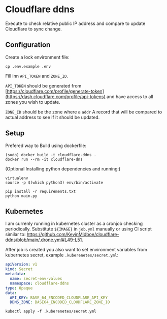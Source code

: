 # Cloudflare ddns

Execute to check relative public IP address and compare to update Cloudflare to sync change.

## Configuration

Create a lock environment file:
```
cp .env.example .env
```

Fill inn `API_TOKEN` and `ZONE_ID`. 

`API_TOKEN` should be generated from [https://cloudflare.com/profile/generate-token](https://dash.cloudflare.com/profile/api-tokens) and have access to all zones you wish to  update. 

`ZONE_ID` should be the zone where a `addr` A record that will be compared to actual address to see if it should be updated. 

## Setup

Prefered way to Build using dockerfile:
```
(sudo) docker build -t cloudflare-ddns .
docker run --rm -it cloudflare-dns
```

(Optional Installing python dependencies and running:)
```
virtualenv
source -p $(which python3) env/bin/activate

pip install -r requirements.txt
python main.py
```

## Kubernetes

I am currenly running in kubernetes cluster as a cronjob checking periodically. Substitute `${IMAGE}` in `job.yml` manually or using CI script similar to: https://github.com/KevinMidboe/cloudflare-ddns/blob/main/.drone.yml#L49-L51. 

After job is created you also want to set environment variables from kubernetes secret, example `.kuberenetes/secret.yml`:

```yaml
apiVersion: v1
kind: Secret
metadata:
  name: secret-env-values
  namespace: cloudflare-ddns
type: Opaque
data:
  API_KEY: BASE_64_ENCODED_CLOUDFLARE_API_KEY
  DDNS_ZONE: BASE64_ENCODED_CLOUDFLARE_ZONE_ID
```

```
kubectl apply -f .kuberenetes/secret.yml
```
